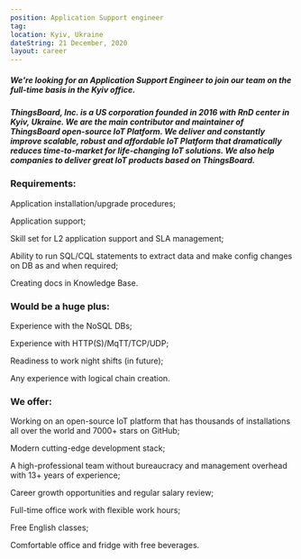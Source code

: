 ```yaml
---
position: Application Support engineer
tag: 
location: Kyiv, Ukraine
dateString: 21 December, 2020
layout: career
---
```

##### We're looking for an Application Support Engineer to join our team on the full-time basis in the Kyiv office.  


##### ThingsBoard, Inc. is a US corporation founded in 2016 with RnD center in Kyiv, Ukraine. We are the main contributor and maintainer of ThingsBoard open-source IoT Platform. We deliver and constantly improve scalable, robust and affordable IoT Platform that dramatically reduces time-to-market for life-changing IoT solutions. We also help companies to deliver great IoT products based on ThingsBoard.

### Requirements:
Application installation/upgrade procedures;

Application support;

Skill set for L2 application support and SLA management;

Ability to run SQL/CQL statements to extract data and make config changes on DB as and when required;

Creating docs in Knowledge Base.

### Would be a huge plus:
Experience with the NoSQL DBs;

Experience with HTTP(S)/MqTT/TCP/UDP;

Readiness to work night shifts (in future);

Any experience with logical chain creation.

### We offer:
Working on an open-source IoT platform that has thousands of installations all over the world and 7000+ stars on GitHub;

Modern cutting-edge development stack;

A high-professional team without bureaucracy and management overhead with 13+ years of experience;

Career growth opportunities and regular salary review;

Full-time office work with flexible work hours;

Free English classes;

Comfortable office and fridge with free beverages.